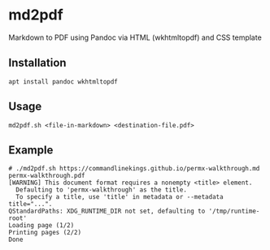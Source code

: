 # md2pdf

Markdown to PDF using Pandoc via HTML (wkhtmltopdf) and CSS template

## Installation

`apt install pandoc wkhtmltopdf`

## Usage

`md2pdf.sh <file-in-markdown> <destination-file.pdf>`

## Example

```
# ./md2pdf.sh https://commandlinekings.github.io/permx-walkthrough.md permx-walkthrough.pdf
[WARNING] This document format requires a nonempty <title> element.
  Defaulting to 'permx-walkthrough' as the title.
  To specify a title, use 'title' in metadata or --metadata title="...".
QStandardPaths: XDG_RUNTIME_DIR not set, defaulting to '/tmp/runtime-root'
Loading page (1/2)
Printing pages (2/2)
Done
```



